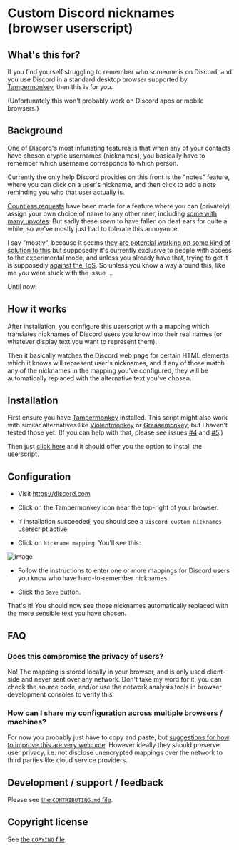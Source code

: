Custom Discord nicknames (browser userscript)
=============================================

What's this for?
----------------

If you find yourself struggling to remember who someone is on Discord,
and you use Discord in a standard desktop browser supported by
[Tampermonkey](https://www.tampermonkey.net/), then this is for you.

(Unfortunately this won't probably work on Discord apps or mobile
browsers.)

Background
----------

One of Discord's most infuriating features is that when any of your
contacts have chosen cryptic usernames (nicknames), you basically have
to remember which username corresponds to which person.

Currently the only help Discord provides on this front is the "notes"
feature, where you can click on a user's nickname, and then click to
add a note reminding you who that user actually is.

[Countless requests](https://support.discord.com/hc/en-us/search?filter_by=community&query=custom+nicknames&utf8=%E2%9C%93)
have been made for a feature where you can (privately) assign your own
choice of name to any other user, including [some with many
upvotes](https://support.discord.com/hc/en-us/community/posts/360058761331-Client-Side-Nicknames-Nicknames-for-your-friends-).
But sadly these *seem* to have fallen on deaf ears for quite a while,
so we've mostly just had to tolerate this annoyance.

I say "mostly", because it seems [they are potential working on some
kind of solution to
this](https://support.discord.com/hc/en-us/community/posts/1500000932002/comments/1500000829422)
but supposedly it's currently exclusive to people with access to the
experimental mode, and unless you already have that, trying to get it
is supposedly [against the
ToS](https://www.reddit.com/r/discordapp/comments/jhor2x/how_does_one_get_experimental_features/).
So unless you know a way around this, like me you were stuck with the
issue ...

Until now!

How it works
------------

After installation, you configure this userscript with a mapping which
translates nicknames of Discord users you know into their real names
(or whatever display text you want to represent them).

Then it basically watches the Discord web page for certain HTML
elements which it knows will represent user's nicknames, and if any of
those match any of the nicknames in the mapping you've configured,
they will be automatically replaced with the alternative text you've
chosen.

Installation
------------

First ensure you have [Tampermonkey](https://www.tampermonkey.net/)
installed.  This script might also work with similar alternatives like
[Violentmonkey](https://violentmonkey.github.io/) or
[Greasemonkey](https://www.greasespot.net/), but I haven't tested
those yet.  (If you can help with that, please see issues
[#4](https://github.com/aspiers/Discord-custom-nicks-userscript/issues/4)
and
[#5](https://github.com/aspiers/Discord-custom-nicks-userscript/issues/5).)

Then just [click
here](https://raw.githubusercontent.com/aspiers/Discord-custom-nicks-userscript/main/Discord-custom-nicks.user.js)
and it should offer you the option to install the userscript.

Configuration
-------------

- Visit https://discord.com

- Click on the Tampermonkey icon near the top-right of your browser.

- If installation succeeded, you should see a `Discord custom
  nicknames` userscript active.

- Click on `Nickname mapping`.  You'll see this:

![image](https://user-images.githubusercontent.com/100738/123567203-7f530180-d7b9-11eb-85a4-91ae227d68f9.png)

- Follow the instructions to enter one or more mappings for Discord
  users you know who have hard-to-remember nicknames.

- Click the `Save` button.

That's it!  You should now see those nicknames automatically replaced
with the more sensible text you have chosen.

FAQ
---

### Does this compromise the privacy of users?

No!  The mapping is stored locally in your browser, and is only used
client-side and never sent over any network.  Don't take my word for
it; you can check the source code, and/or use the network analysis
tools in browser development consoles to verify this.

### How can I share my configuration across multiple browsers / machines?

For now you probably just have to copy and paste, but [suggestions for
how to improve this are very welcome](https://github.com/aspiers/Discord-custom-nicks-userscript/issues/1).
However ideally they should preserve user privacy, i.e. not disclose
unencrypted mappings over the network to third parties like cloud
service providers.

Development / support / feedback
--------------------------------

Please see [the `CONTRIBUTING.md` file](CONTRIBUTING.md).

Copyright license
-----------------

See [the `COPYING` file](COPYING).
